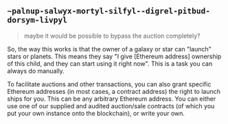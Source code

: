 ## `~palnup-salwyx-mortyl-silfyl--digrel-pitbud-dorsym-livpyl`
> maybe it would be possible to bypass the auction completely?

So, the way this works is that the owner of a galaxy or star can "launch" stars or planets. This means they say "I give [Ethereum address] ownership of this child, and they can start using it right now". This is a task you can always do manually.

To facilitate auctions and other transactions, you can also grant specific Ethereum addresses (in most cases, a contract address) the right to launch ships for you. This can be any arbitrary Ethereum address. You can either use one of our supplied and audited auction/sale contracts (of which you put your own instance onto the blockchain), or write your own.